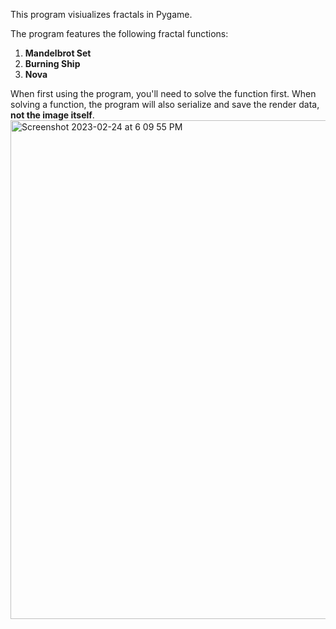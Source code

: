 This program visiualizes fractals in Pygame.

The program features the following fractal functions:
1. **Mandelbrot Set**
2. **Burning Ship**
3. **Nova**

When first using the program, you'll need to solve the function first. When solving a function, 
the program will also serialize and save the render data, **not the image itself**.
<img width="798" alt="Screenshot 2023-02-24 at 6 09 55 PM" src="https://user-images.githubusercontent.com/107334013/221323745-649b36b4-b5cf-47f4-b12a-ff2a57c35a7a.png">
